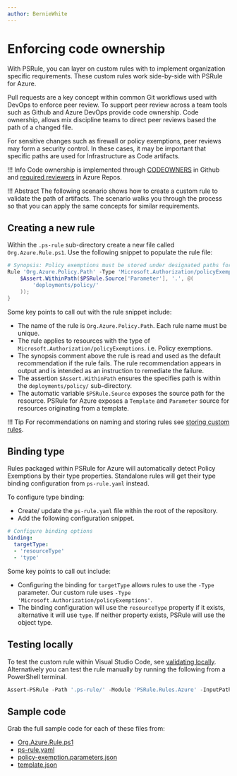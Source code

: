 ```yaml
---
author: BernieWhite
---
```


# Enforcing code ownership

With PSRule, you can layer on custom rules with to implement organization specific requirements.
These custom rules work side-by-side with PSRule for Azure.

Pull requests are a key concept within common Git workflows used with DevOps to enforce peer review.
To support peer review across a team tools such as Github and Azure DevOps provide code ownership.
Code ownership, allows mix discipline teams to direct peer reviews based the path of a changed file.

For sensitive changes such as firewall or policy exemptions, peer reviews may form a security control.
In these cases, it may be important that specific paths are used for Infrastructure as Code artifacts.

!!! Info
    Code ownership is implemented through [CODEOWNERS][1] in Github and [required reviewers][2] in Azure Repos.

!!! Abstract
    The following scenario shows how to create a custom rule to validate the path of artifacts.
    The scenario walks you through the process so that you can apply the same concepts for similar requirements.

  [1]: https://docs.github.com/github/creating-cloning-and-archiving-repositories/creating-a-repository-on-github/about-code-owners
  [2]: https://docs.microsoft.com/azure/devops/repos/git/branch-policies?view=azure-devops#automatically-include-code-reviewers

## Creating a new rule

Within the `.ps-rule` sub-directory create a new file called `Org.Azure.Rule.ps1`.
Use the following snippet to populate the rule file:

```powershell
# Synopsis: Policy exemptions must be stored under designated paths for review.
Rule 'Org.Azure.Policy.Path' -Type 'Microsoft.Authorization/policyExemptions' {
    $Assert.WithinPath($PSRule.Source['Parameter'], '.', @(
        'deployments/policy/'
    ));
}
```

Some key points to call out with the rule snippet include:

- The name of the rule is `Org.Azure.Policy.Path`.
  Each rule name must be unique.
- The rule applies to resources with the type of `Microsoft.Authorization/policyExemptions`.
  i.e. Policy exemptions.
- The synopsis comment above the rule is read and used as the default recommendation if the rule fails.
  The rule recommendation appears in output and is intended as an instruction to remediate the failure.
- The assertion `$Assert.WithinPath` ensures the specifies path is within the `deployments/policy/` sub-directory.
- The automatic variable `$PSRule.Source` exposes the source path for the resource.
  PSRule for Azure exposes a `Template` and `Parameter` source for resources originating from a template.

!!! Tip
    For recommendations on naming and storing rules see [storing custom rules][3].

  [3]: ../index.md

## Binding type

Rules packaged within PSRule for Azure will automatically detect Policy Exemptions by their type properties.
Standalone rules will get their type binding configuration from `ps-rule.yaml` instead.

To configure type binding:

- Create/ update the `ps-rule.yaml` file within the root of the repository.
- Add the following configuration snippet.

```yaml
# Configure binding options
binding:
  targetType:
  - 'resourceType'
  - 'type'
```

Some key points to call out include:

- Configuring the binding for `targetType` allows rules to use the `-Type` parameter.
Our custom rule uses `-Type 'Microsoft.Authorization/policyExemptions'`.
- The binding configuration will use the `resourceType` property if it exists,
alternative it will use `type`.
If neither property exists, PSRule will use the object type.

## Testing locally

To test the custom rule within Visual Studio Code, see [validating locally][4].
Alternatively you can test the rule manually by running the following from a PowerShell terminal.

```powershell
Assert-PSRule -Path '.ps-rule/' -Module 'PSRule.Rules.Azure' -InputPath . -Format File
```

  [4]: ../../validating-locally.md

## Sample code

Grab the full sample code for each of these files from:

- [Org.Azure.Rule.ps1](https://github.com/Azure/PSRule.Rules.Azure/blob/main/docs/customization/enforce-codeowners/.ps-rule/Org.Azure.Rule.ps1)
- [ps-rule.yaml](https://github.com/Azure/PSRule.Rules.Azure/blob/main/docs/customization/enforce-codeowners/ps-rule.yaml)
- [policy-exemption.parameters.json](https://github.com/Azure/PSRule.Rules.Azure/blob/main/docs/customization/enforce-codeowners/deployments/policy/policy-exemptions.parameters.json)
- [template.json](https://github.com/Azure/PSRule.Rules.Azure/blob/main/docs/customization/enforce-codeowners/templates/policy-exemption/v1/template.json)

